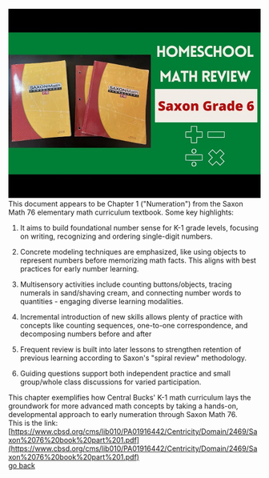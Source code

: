![alt text](../../images/image7.png)<br>
This document appears to be Chapter 1 ("Numeration") from the Saxon Math 76 elementary math curriculum textbook. Some key highlights:

1. It aims to build foundational number sense for K-1 grade levels, focusing on writing, recognizing and ordering single-digit numbers.

2. Concrete modeling techniques are emphasized, like using objects to represent numbers before memorizing math facts. This aligns with best practices for early number learning.

3. Multisensory activities include counting buttons/objects, tracing numerals in sand/shaving cream, and connecting number words to quantities - engaging diverse learning modalities.

4. Incremental introduction of new skills allows plenty of practice with concepts like counting sequences, one-to-one correspondence, and decomposing numbers before and after 

5. Frequent review is built into later lessons to strengthen retention of previous learning according to Saxon's "spiral review" methodology.

6. Guiding questions support both independent practice and small group/whole class discussions for varied participation.

This chapter exemplifies how Central Bucks' K-1 math curriculum lays the groundwork for more advanced math concepts by taking a hands-on, developmental approach to early numeration through Saxon Math 76. <br>
This is the link: [https://www.cbsd.org/cms/lib010/PA01916442/Centricity/Domain/2469/Saxon%2076%20book%20part%201.pdf](https://www.cbsd.org/cms/lib010/PA01916442/Centricity/Domain/2469/Saxon%2076%20book%20part%201.pdf)<br>
[go back](../math.html) 